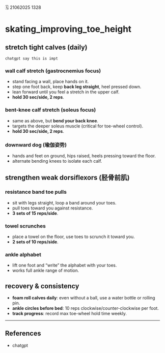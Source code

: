 🗓️ 21062025 1328

# skating_improving_toe_height

## stretch tight calves (daily)
```ad-important
chatgpt say this is impt
```
### wall calf stretch (gastrocnemius focus)
- stand facing a wall, place hands on it.
- step one foot back, keep **back leg straight**, heel pressed down.
- lean forward until you feel a stretch in the upper calf.
- **hold 30 sec/side, 2 reps**.

### bent-knee calf stretch (soleus focus)
- same as above, but **bend your back knee**.
- targets the deeper soleus muscle (critical for toe-wheel control).
- **hold 30 sec/side, 2 reps**.

### downward dog (瑜伽姿势)
- hands and feet on ground, hips raised, heels pressing toward the floor.
- alternate bending knees to isolate each calf.
## strengthen weak dorsiflexors (胫骨前肌)
### resistance band toe pulls
- sit with legs straight, loop a band around your toes.
- pull toes toward you against resistance.
- **3 sets of 15 reps/side**.
### towel scrunches
- place a towel on the floor, use toes to scrunch it toward you.
- **2 sets of 10 reps/side**.
### ankle alphabet
- lift one foot and “write” the alphabet with your toes.
- works full ankle range of motion.
## recovery & consistency
- **foam roll calves daily**: even without a ball, use a water bottle or rolling pin.
- **ankle circles before bed**: 10 reps clockwise/counter-clockwise per foot.
- **track progress**: record max toe-wheel hold time weekly.

---
## References
- chatgpt